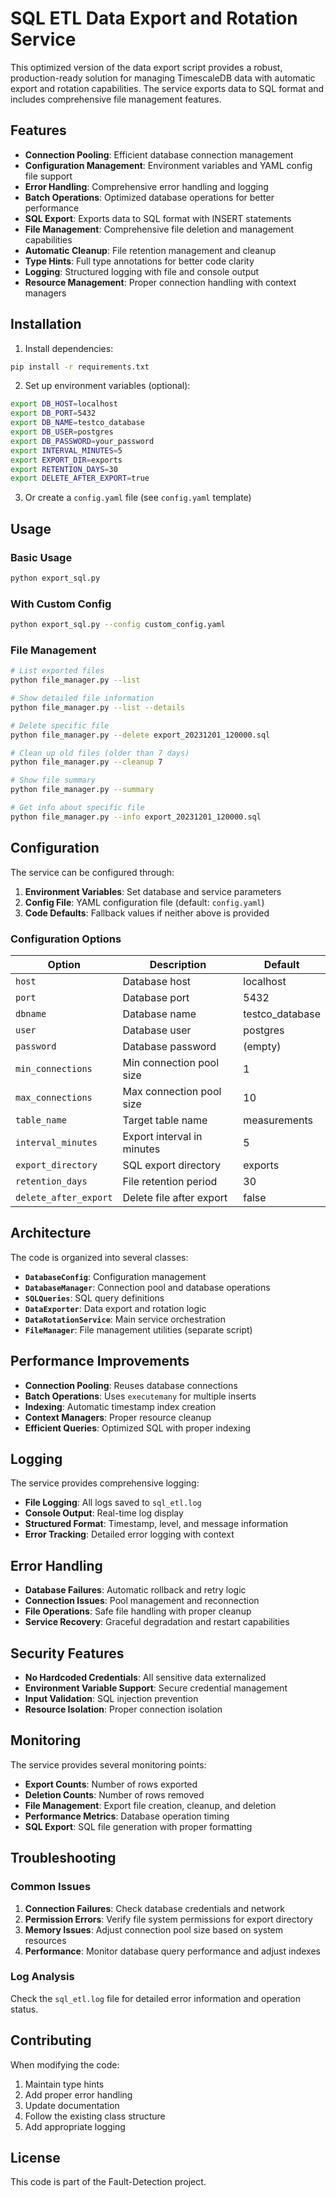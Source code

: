 # SQL ETL Data Export and Rotation Service

This optimized version of the data export script provides a robust, production-ready solution for managing TimescaleDB data with automatic export and rotation capabilities. The service exports data to SQL format and includes comprehensive file management features.

## Features

- **Connection Pooling**: Efficient database connection management
- **Configuration Management**: Environment variables and YAML config file support
- **Error Handling**: Comprehensive error handling and logging
- **Batch Operations**: Optimized database operations for better performance
- **SQL Export**: Exports data to SQL format with INSERT statements
- **File Management**: Comprehensive file deletion and management capabilities
- **Automatic Cleanup**: File retention management and cleanup
- **Type Hints**: Full type annotations for better code clarity
- **Logging**: Structured logging with file and console output
- **Resource Management**: Proper connection handling with context managers

## Installation

1. Install dependencies:
```bash
pip install -r requirements.txt
```

2. Set up environment variables (optional):
```bash
export DB_HOST=localhost
export DB_PORT=5432
export DB_NAME=testco_database
export DB_USER=postgres
export DB_PASSWORD=your_password
export INTERVAL_MINUTES=5
export EXPORT_DIR=exports
export RETENTION_DAYS=30
export DELETE_AFTER_EXPORT=true
```

3. Or create a `config.yaml` file (see `config.yaml` template)

## Usage

### Basic Usage
```bash
python export_sql.py
```

### With Custom Config
```bash
python export_sql.py --config custom_config.yaml
```

### File Management
```bash
# List exported files
python file_manager.py --list

# Show detailed file information
python file_manager.py --list --details

# Delete specific file
python file_manager.py --delete export_20231201_120000.sql

# Clean up old files (older than 7 days)
python file_manager.py --cleanup 7

# Show file summary
python file_manager.py --summary

# Get info about specific file
python file_manager.py --info export_20231201_120000.sql
```

## Configuration

The service can be configured through:

1. **Environment Variables**: Set database and service parameters
2. **Config File**: YAML configuration file (default: `config.yaml`)
3. **Code Defaults**: Fallback values if neither above is provided

### Configuration Options

| Option | Description | Default |
|--------|-------------|---------|
| `host` | Database host | localhost |
| `port` | Database port | 5432 |
| `dbname` | Database name | testco_database |
| `user` | Database user | postgres |
| `password` | Database password | (empty) |
| `min_connections` | Min connection pool size | 1 |
| `max_connections` | Max connection pool size | 10 |
| `table_name` | Target table name | measurements |
| `interval_minutes` | Export interval in minutes | 5 |
| `export_directory` | SQL export directory | exports |
| `retention_days` | File retention period | 30 |
| `delete_after_export` | Delete file after export | false |

## Architecture

The code is organized into several classes:

- **`DatabaseConfig`**: Configuration management
- **`DatabaseManager`**: Connection pool and database operations
- **`SQLQueries`**: SQL query definitions
- **`DataExporter`**: Data export and rotation logic
- **`DataRotationService`**: Main service orchestration
- **`FileManager`**: File management utilities (separate script)

## Performance Improvements

- **Connection Pooling**: Reuses database connections
- **Batch Operations**: Uses `executemany` for multiple inserts
- **Indexing**: Automatic timestamp index creation
- **Context Managers**: Proper resource cleanup
- **Efficient Queries**: Optimized SQL with proper indexing

## Logging

The service provides comprehensive logging:

- **File Logging**: All logs saved to `sql_etl.log`
- **Console Output**: Real-time log display
- **Structured Format**: Timestamp, level, and message information
- **Error Tracking**: Detailed error logging with context

## Error Handling

- **Database Failures**: Automatic rollback and retry logic
- **Connection Issues**: Pool management and reconnection
- **File Operations**: Safe file handling with proper cleanup
- **Service Recovery**: Graceful degradation and restart capabilities

## Security Features

- **No Hardcoded Credentials**: All sensitive data externalized
- **Environment Variable Support**: Secure credential management
- **Input Validation**: SQL injection prevention
- **Resource Isolation**: Proper connection isolation

## Monitoring

The service provides several monitoring points:

- **Export Counts**: Number of rows exported
- **Deletion Counts**: Number of rows removed
- **File Management**: Export file creation, cleanup, and deletion
- **Performance Metrics**: Database operation timing
- **SQL Export**: SQL file generation with proper formatting

## Troubleshooting

### Common Issues

1. **Connection Failures**: Check database credentials and network
2. **Permission Errors**: Verify file system permissions for export directory
3. **Memory Issues**: Adjust connection pool size based on system resources
4. **Performance**: Monitor database query performance and adjust indexes

### Log Analysis

Check the `sql_etl.log` file for detailed error information and operation status.

## Contributing

When modifying the code:

1. Maintain type hints
2. Add proper error handling
3. Update documentation
4. Follow the existing class structure
5. Add appropriate logging

## License

This code is part of the Fault-Detection project.
